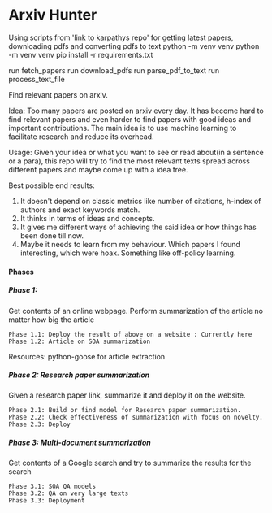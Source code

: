 # Arxiv Hunter

Using scripts from 'link to karpathys repo' for getting latest papers, downloading pdfs and converting pdfs to text
python -m venv venv
python -m venv venv
pip install -r requirements.txt

run fetch_papers
run download_pdfs
run parse_pdf_to_text
run process_text_file

Find relevant papers on arxiv.

Idea: Too many papers are posted on arxiv every day. It has become hard to find relevant papers and even harder to find papers with good ideas and important contributions. The main idea is to use machine learning to facilitate research and reduce its overhead.

Usage: Given your idea or what you want to see or read about(in a sentence or a para), this repo will try to find the most relevant texts spread across different papers and maybe come up with a idea tree.

Best possible end results:
1) It doesn't depend on classic metrics like number of citations, h-index of authors and exact keywords match.
2) It thinks in terms of ideas and concepts.
3) It gives me different ways of achieving the said idea or how things has been done till now.
4) Maybe it needs to learn from my behaviour. Which papers I found interesting, which were hoax. Something like off-policy learning.


#### Phases

##### Phase 1: 
Get contents of an online webpage. Perform summarization of the article no matter how big the article

    Phase 1.1: Deploy the result of above on a website : Currently here
    Phase 1.2: Article on SOA summarization

Resources:
python-goose for article extraction

##### Phase 2: Research paper summarization
Given a research paper link, summarize it and deploy it on the website.

    Phase 2.1: Build or find model for Research paper summarization.
    Phase 2.2: Check effectiveness of summarization with focus on novelty.
    Phase 2.3: Deploy

##### Phase 3: Multi-document summarization
Get contents of a Google search and try to summarize the results for the search

    Phase 3.1: SOA QA models
    Phase 3.2: QA on very large texts
    Phase 3.3: Deployment


